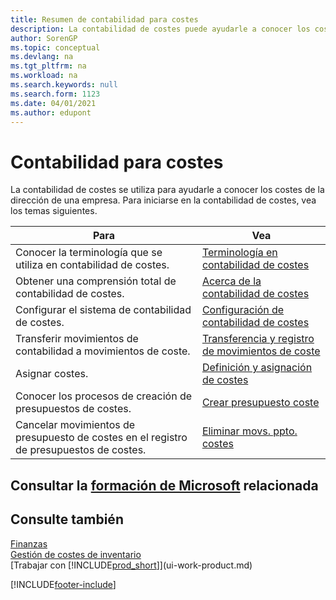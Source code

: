 ```yaml
---
title: Resumen de contabilidad para costes
description: La contabilidad de costes puede ayudarle a conocer los costes de la dirección de una empresa. Este artículo proporciona enlaces a otros artículos con más información.
author: SorenGP
ms.topic: conceptual
ms.devlang: na
ms.tgt_pltfrm: na
ms.workload: na
ms.search.keywords: null
ms.search.form: 1123
ms.date: 04/01/2021
ms.author: edupont
---
```

# <a name="accounting-for-costs"></a><a name="accounting-for-costs"></a><a name="accounting-for-costs"></a><a name="accounting-for-costs"></a>Contabilidad para costes
La contabilidad de costes se utiliza para ayudarle a conocer los costes de la dirección de una empresa. Para iniciarse en la contabilidad de costes, vea los temas siguientes.  

|Para|Vea|  
|--------|---------|  
|Conocer la terminología que se utiliza en contabilidad de costes.|[Terminología en contabilidad de costes](finance-terminology-in-cost-accounting.md)|  
|Obtener una comprensión total de contabilidad de costes.|[Acerca de la contabilidad de costes](finance-about-cost-accounting.md)|  
|Configurar el sistema de contabilidad de costes.|[Configuración de contabilidad de costes](finance-set-up-cost-accounting.md)|  
|Transferir movimientos de contabilidad a movimientos de coste.|[Transferencia y registro de movimientos de coste](finance-transfer-and-post-cost-entries.md)|  
|Asignar costes.|[Definición y asignación de costes](finance-define-and-allocate-costs.md)|  
|Conocer los procesos de creación de presupuestos de costes.|[Crear presupuesto coste](finance-create-cost-budgets.md)|
|Cancelar movimientos de presupuesto de costes en el registro de presupuestos de costes.|[Eliminar movs. ppto. costes](finance-how-to-delete-cost-budget-entries.md)|

## <a name="see-related-microsoft-training"></a><a name="see-related-microsoft-training"></a><a name="see-related-microsoft-training"></a><a name="see-related-microsoft-training"></a>Consultar la [formación de Microsoft](/training/paths/use-cost-accounting-dynamics-365-business-central/) relacionada

## <a name="see-also"></a><a name="see-also"></a><a name="see-also"></a><a name="see-also"></a>Consulte también
[Finanzas](finance.md)  
[Gestión de costes de inventario](finance-manage-inventory-costs.md)  
[Trabajar con [!INCLUDE[prod_short](includes/prod_short.md)]](ui-work-product.md)


[!INCLUDE[footer-include](includes/footer-banner.md)]
